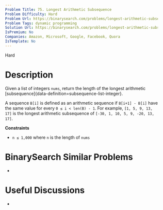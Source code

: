 ```yaml
---
Problem Title: 75. Longest Arithmetic Subsequence
Problem Difficulty: Hard
Problem Url: https://binarysearch.com/problems/longest-arithmetic-subsequence/
Problem Tags: dynamic programming
Solution Url: https://binarysearch.com/problems/longest-arithmetic-subsequence/solutions/
IsPremium: No
Companies: Amazon, Microsoft, Google, Facebook, Quora
IsTemplate: No
---
```


<span style="color: ;">Hard</span>

# Description

Given a list of integers `nums`, return the length of the longest arithmetic [subsequence]{data-definition=subsequence-list-integer}.

A sequence `B[i]` is defined as an arithmetic sequence if `B[i+1] - B[i]` have the same value for every `0 ≤ i < len(B) - 1`.
For example, `[1, 5, 9, 13, 17]` is the longest arithmetic subsequence of `[-30, 1, 10, 5, 9, -20, 13, 17]`.

**Constraints**

- `n ≤ 1,000` where `n` is the length of `nums`

# BinarySearch Similar Problems

- []()

# Useful Discussions

- []()
